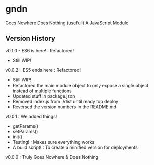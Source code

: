 # gndn

Goes Nowhere Does Nothing (usefull) A JavaScript Module

## Version History

v0.1.0 - ES6 is here!
: Refactored!
- Still WIP!

v0.0.2 - ES5 ends here
: Refactored!
- Still WIP!
- Refactored the main module object to only expose a single object instead of multiple functions
- Updated stuff in package.json
- Removed index.js from ./dist until ready top deploy
- Reversed the version numbers in the README.md

v0.0.1
: We added things!
- getParams()
- setParams()
- init()
- Testing!
: Makes sure everything works
- A build script!
: To create a minified version for deployments

v0.0.0
: Truly Goes Nowhere & Does Nothing